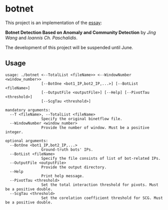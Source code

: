 # botnet
This project is an implementation of the [essay](https://ieeexplore.ieee.org/document/7422020/authors):

**Botnet Detection Based on Anomaly and Community Detection** by *Jing Wang* and *Ioannis Ch. Paschalidis*.

The development of this project will be suspended until June.

## Usage
```
usage: ./botnet <--TotalList <fileName>> <--WindowNumber <window_number>>
                [--BotOne <bot1_IP,bot2_IP,...>] [--BotList <fileName>]
                [--OutputFile <outputFile>] [--Help] [--PivotTau <threshold>]
                [--ScgTau <threshold>]

mandatory arguments:
  --T <fileName>, --TotalList <fileName>
                Specify the original binetflow file.
  --WindowNumber <window_number>
                Provide the number of window. Must be a positive integer.

optional arguments:
  --BotOne <bot1_IP,bot2_IP,...>
                Ground-truth bots' IPs.
  --BotList <fileName>
                Specify the file consists of list of bot-related IPs.
  --OutputFile <outputFile>
                Provide the output directory.
  --Help
                Print help message.
  --PivotTau <threshold>
                Set the total interaction threshold for pivots. Must be a positive double.
  --ScgTau <threshold>
                Set the corelation coefficient threshold for SCG. Must be a positive double.
```
